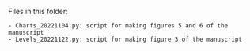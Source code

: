 Files in this folder:

	- Charts_20221104.py: script for making figures 5 and 6 of the manuscript
	- Levels_20221122.py: script for making figure 3 of the manuscript